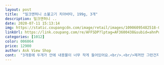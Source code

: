 ```yaml
---
layout: post 
title:  "밀크앤허니 소불고기 치아바타, 199g, 3개" 
description: 밀크앤허니 ..
date: 2020-07-11 15:13:14 
img: https://static.coupangcdn.com/image/retail/images/10906095482518-06de949a-3b4a-4a60-9a92-4cf4512b3666.jpg 
linkUrl: https://link.coupang.com/re/AFFSDP?lptag=AF3600438&subid=ahnPublicAsk&pageKey=1592610838&itemId=2721129375&vendorItemId=70711358774&traceid=V0-113-0a2a9cb369165ede 
categories: [1012] 
color: 006064 
price: 12900 
author: Ask View Shop 
cont:  "3개중에 두개가 안에 내용물이 너무 작게 들어있어요.<br/>.<br/>제꺼만 그런건지 아님  이건좀 개선을 해주셔야 할거같아요.<br/>.<br/><br/>그릴에 구운게 아니라 빵이 조금 퍽퍽하지만 내용물이 실해서 좋네요<br/>냉장보관 후 바로 꺼내먹어도 맛 괜찮네요 조금 짜지만 한 끼로 충분한거 같아요! 하지만 맛 봤으니 궁금증이 사라져서 당분간 재구매는.<br/>.<br/> 아마 나중에 세일하면 다시 시켜볼듯 합니당!<br/>받아서 바로 먹으니 좋네요<br/>배송받고 바로 먹을수 있어 좋았구요<br/>빵이 퍽퍽하다는 평이 있던데 약간 퍽퍽하긴해도 먹기에는 크게 문제될정도는 아니구요 토핑만 재대로 있었다면 맛은 짱일거같아요.<br/>.<br/><br/>입맛 까다로운 신랑도 맛있다네요<br/>하나로도 든든하니 좋네요<br/>" 
---
```

